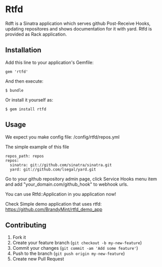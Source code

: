 # Rtfd

Rdft is a Sinatra application which serves github Post-Receive Hooks, updating repositores and shows documentation for it with yard. Rtfd is provided as Rack application.

## Installation

Add this line to your application's Gemfile:

    gem 'rtfd'

And then execute:

    $ bundle

Or install it yourself as:

    $ gem install rtfd

## Usage

We expect you make config file: /config/rtfd/repos.yml

The simple example of this file

    repos_path: repos
    repos:
      sinatra: git://github.com/sinatra/sinatra.git
      yard: git://github.com/lsegal/yard.git

Go to your github repository admin page, click Service Hooks menu item and add "your_domain.com/github_hook" to webhook urls.

You can use Rtfd::Application in you application now!

Check Simple demo application that uses rtfd: https://github.com/BrandyMint/rtfd_demo_app

## Contributing

1. Fork it
2. Create your feature branch (`git checkout -b my-new-feature`)
3. Commit your changes (`git commit -am 'Add some feature'`)
4. Push to the branch (`git push origin my-new-feature`)
5. Create new Pull Request
